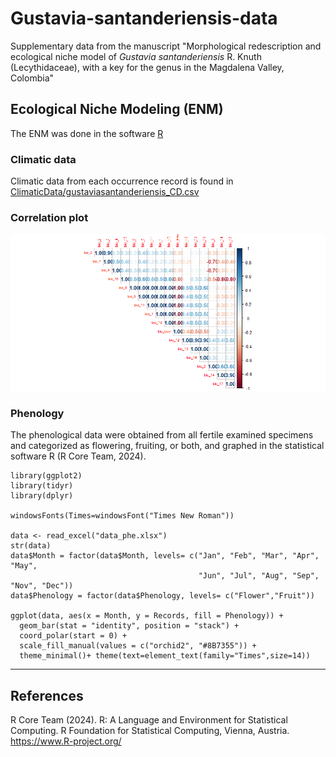 # Gustavia-santanderiensis-data
Supplementary data from the manuscript "Morphological redescription and ecological niche model of <i>Gustavia santanderiensis</i> R. Knuth (Lecythidaceae), with a key for the genus in the Magdalena Valley, Colombia"

## Ecological Niche Modeling (ENM)
The ENM was done in the software [R](https://www.r-project.org/)

### Climatic data
Climatic data from each occurrence record is found in [ClimaticData/gustaviasantanderiensis_CD.csv](ClimaticData/gustaviasantanderiensis_CD.csv)

### Correlation plot
![Correlation variables](Figures/Correlation_variables.png)

### Phenology
The phenological data were obtained from all fertile examined specimens and categorized as flowering, fruiting, or both, and graphed in the statistical software R (R Core Team, 2024). 

```
library(ggplot2)
library(tidyr)
library(dplyr)

windowsFonts(Times=windowsFont("Times New Roman"))

data <- read_excel("data_phe.xlsx")
str(data)
data$Month = factor(data$Month, levels= c("Jan", "Feb", "Mar", "Apr", "May",
                                          "Jun", "Jul", "Aug", "Sep", "Nov", "Dec"))
data$Phenology = factor(data$Phenology, levels= c("Flower","Fruit"))

ggplot(data, aes(x = Month, y = Records, fill = Phenology)) +
  geom_bar(stat = "identity", position = "stack") +
  coord_polar(start = 0) +
  scale_fill_manual(values = c("orchid2", "#8B7355")) +
  theme_minimal()+ theme(text=element_text(family="Times",size=14))
```

---
## References


R Core Team (2024). R: A Language and Environment for Statistical Computing. R Foundation for Statistical Computing, Vienna, Austria. https://www.R-project.org/


